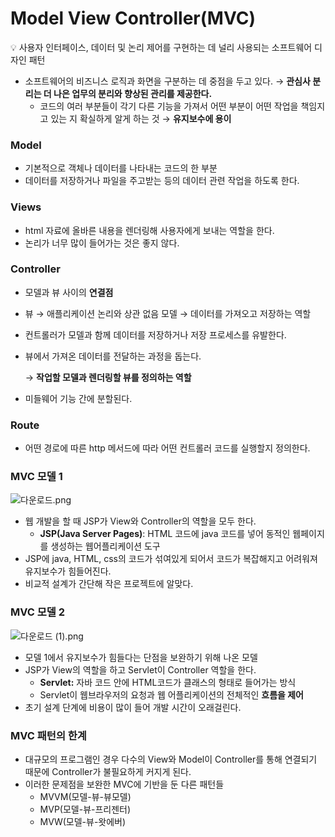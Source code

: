# Model View Controller(MVC)

<aside>
💡 사용자 인터페이스, 데이터 및 논리 제어를 구현하는 데 널리 사용되는 소프트웨어 디자인 패턴

</aside>

- 소프트웨어의 비즈니스 로직과 화면을 구분하는 데 중점을 두고 있다. → **관심사 분리는 더 나은 업무의 분리와 향상된 관리를 제공한다.**
    - 코드의 여러 부분들이 각기 다른 기능을 가져서 어떤 부분이 어떤 작업을 책임지고 있는 지 확실하게 알게 하는 것 → **유지보수에 용이**

### Model

- 기본적으로 객체나 데이터를 나타내는 코드의 한 부분
- 데이터를 저장하거나 파일을 주고받는 등의 데이터 관련 작업을 하도록 한다.

### Views

- html 자료에 올바른 내용을 렌더링해 사용자에게 보내는 역할을 한다.
- 논리가 너무 많이 들어가는 것은 좋지 않다.

### Controller

- 모델과 뷰 사이의 **연결점**
- 뷰 → 애플리케이션 논리와 상관 없음
모델 → 데이터를 가져오고 저장하는 역할
- 컨트롤러가 모델과 함께 데이터를 저장하거나 저장 프로세스를 유발한다.
- 뷰에서 가져온 데이터를 전달하는 과정을 돕는다.
    
     → **작업할 모델과 렌더링할 뷰를 정의하는 역할**
    
- 미들웨어 기능 간에 분할된다.

### Route

- 어떤 경로에 따른 http 메서드에 따라 어떤 컨트롤러 코드를 실행할지 정의한다.

### MVC 모델 1

![다운로드.png](https://s3-us-west-2.amazonaws.com/secure.notion-static.com/8fd70ac2-2e28-4917-b4bb-b633dc40c45a/%EB%8B%A4%EC%9A%B4%EB%A1%9C%EB%93%9C.png)

- 웹 개발을 할 때 JSP가 View와 Controller의 역할을 모두 한다.
    - **JSP(Java Server Pages)**: HTML 코드에 java 코드를 넣어 동적인 웹페이지를 생성하는 웹어플리케이션 도구
- JSP에 java, HTML, css의 코드가 섞여있게 되어서 코드가 복잡해지고 어려워져 유지보수가 힘들어진다.
- 비교적 설계가 간단해 작은 프로젝트에 알맞다.

### MVC 모델 2

![다운로드 (1).png](https://s3-us-west-2.amazonaws.com/secure.notion-static.com/05ddc1e5-803b-47c7-9f32-32f2c5ce2b81/%EB%8B%A4%EC%9A%B4%EB%A1%9C%EB%93%9C_(1).png)

- 모델 1에서 유지보수가 힘들다는 단점을 보완하기 위해 나온 모델
- JSP가 View의 역할을 하고 Servlet이 Controller 역할을 한다.
    - **Servlet:** 자바 코드 안에 HTML코드가 클래스의 형태로 들어가는 방식
    - Servlet이 웹브라우저의 요청과 웹 어플리케이션의 전체적인 **흐름을 제어**
- 초기 설계 단계에 비용이 많이 들어 개발 시간이 오래걸린다.

### MVC 패턴의 한계

- 대규모의 프로그램인 경우 다수의 View와 Model이 Controller를 통해 연결되기 때문에 Controller가 불필요하게 커지게 된다.
- 이러한 문제점을 보완한 MVC에 기반을 둔 다른 패턴들
    - MVVM(모델-뷰-뷰모델)
    - MVP(모델-뷰-프리젠터)
    - MVW(모델-뷰-왓에버)